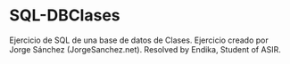 # SQL-DBClases
Ejercicio de SQL de una base de datos de Clases. Ejercicio creado por Jorge Sánchez (JorgeSanchez.net). 
Resolved by Endika, Student of ASIR.
